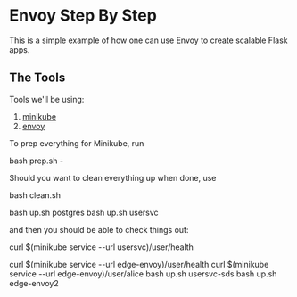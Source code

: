 Envoy Step By Step
==================

This is a simple example of how one can use Envoy to create scalable Flask apps.

The Tools
---------

Tools we'll be using:

1. [minikube](https://github.com/kubernetes/minikube)
2. [envoy](https://lyft.github.io/envoy/)


To prep everything for Minikube, run


bash prep.sh -


Should you want to clean everything up when done, use


bash clean.sh



bash up.sh postgres
bash up.sh usersvc


and then you should be able to check things out:


curl $(minikube service --url usersvc)/user/health

curl $(minikube service --url edge-envoy)/user/health
curl $(minikube service --url edge-envoy)/user/alice
bash up.sh usersvc-sds
bash up.sh edge-envoy2
